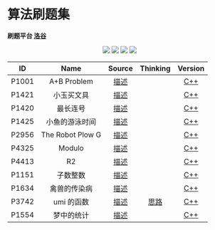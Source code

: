 # 算法刷题集

**刷题平台 [洛谷](https://www.luogu.com.cn)**

<p align="center">
<img src="https://img.shields.io/badge/language-C++-green?style=for-the-badge">
<img src="https://img.shields.io/badge/language-golang-6BACF9?style=for-the-badge">
<img src="https://img.shields.io/badge/language-java-yellow?style=for-the-badge">
<img src="https://img.shields.io/badge/language-python-blue?style=for-the-badge">
</p>

|  ID   |       Name       |       Source       |         Thinking          |          Version          |
| :---: | :--------------: | :----------------: | :-----------------------: | :-----------------------: |
| P1001 |   A+B Problem    | [描述](P1001-cpp/) |                           | [C++](P1001-cpp/main.cpp) |
| P1421 |    小玉买文具    | [描述](P1421-cpp/) |                           | [C++](P1421-cpp/main.cpp) |
| P1420 |     最长连号     | [描述](P1420-cpp/) |                           | [C++](P1420-cpp/main.cpp) |
| P1425 |  小鱼的游泳时间  | [描述](P1425-cpp/) |                           | [C++](P1425-cpp/main.cpp) |
| P2956 | The Robot Plow G | [描述](P2956-cpp/) |                           | [C++](P2956-cpp/main.cpp) |
| P4325 |      Modulo      | [描述](P4325-cpp/) |                           | [C++](P4325-cpp/main.cpp) |
| P4413 |        R2        | [描述](P4413-cpp/) |                           | [C++](P4413-cpp/main.cpp) |
| P1151 |     子数整数     | [描述](P1151-cpp/) |                           | [C++](P1151-cpp/main.cpp) |
| P1634 |   禽兽的传染病   | [描述](P1634-cpp/) |                           | [C++](P1634-cpp/main.cpp) |
| P3742 |    umi 的函数    | [描述](P3742-cpp/) | [思路](P3742-cpp/IDEA.md) | [C++](P3742-cpp/main.cpp) |
| P1554 |    梦中的统计    | [描述](P1554-cpp/) |                           | [C++](P1554-cpp/main.cpp) |
